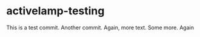 activelamp-testing
==================

This is a test commit. Another commit.
Again, more text. Some more. Again